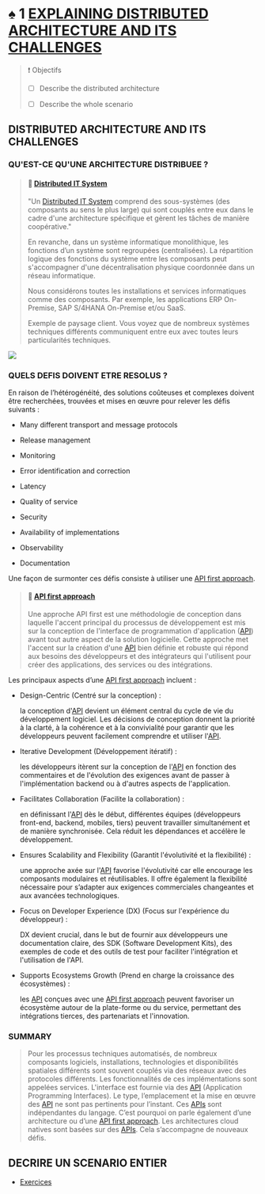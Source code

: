 # ♠ 1 [EXPLAINING DISTRIBUTED ARCHITECTURE AND ITS CHALLENGES](https://learning.sap.com/learning-journeys/developing-with-sap-integration-suite/explaining-distributed-architecture-and-their-challenges_ebcaa544-f5ca-4351-b6b6-5eb471ec1464)

> :exclamation: Objectifs
>
> - [ ] Describe the distributed architecture
>
> - [ ] Describe the whole scenario

## DISTRIBUTED ARCHITECTURE AND ITS CHALLENGES

### QU'EST-CE QU'UNE ARCHITECTURE DISTRIBUEE ?

> #### :bookmark: [Distributed IT System](../☼%20UNIT%200%20-%20Lexicon/♠%20Distributed%20Architecture.md)
>
> "Un [Distributed IT System](../☼%20UNIT%200%20-%20Lexicon/♠%20Distributed%20Architecture.md) comprend des sous-systèmes (des composants au sens le plus large) qui sont couplés entre eux dans le cadre d'une architecture spécifique et gèrent les tâches de manière coopérative."
>
> En revanche, dans un système informatique monolithique, les fonctions d’un système sont regroupées (centralisées). La répartition logique des fonctions du système entre les composants peut s'accompagner d'une décentralisation physique coordonnée dans un réseau informatique.
>
> Nous considérons toutes les installations et services informatiques comme des composants. Par exemple, les applications ERP On-Premise, SAP S/4HANA On-Premise et/ou SaaS.
>
> Exemple de paysage client. Vous voyez que de nombreux systèmes techniques différents communiquent entre eux avec toutes leurs particularités techniques.

![](./RESSOURCES/CLD900_U1L1_001.png)

### QUELS DEFIS DOIVENT ETRE RESOLUS ?

En raison de l’hétérogénéité, des solutions coûteuses et complexes doivent être recherchées, trouvées et mises en œuvre pour relever les défis suivants :

- Many different transport and message protocols

- Release management

- Monitoring

- Error identification and correction

- Latency

- Quality of service

- Security

- Availability of implementations

- Observability

- Documentation

Une façon de surmonter ces défis consiste à utiliser une [API first approach](../☼%20UNIT%200%20-%20Lexicon/♠%20API%20First%20Approach.md).

> #### :bookmark: [API first approach](../☼%20UNIT%200%20-%20Lexicon/♠%20API%20First%20Approach.md)
>
> Une approche API first est une méthodologie de conception dans laquelle l'accent principal du processus de développement est mis sur la conception de l'interface de programmation d'application ([API](../☼%20UNIT%200%20-%20Lexicon/♠%20API.md)) avant tout autre aspect de la solution logicielle. Cette approche met l'accent sur la création d'une [API](../☼%20UNIT%200%20-%20Lexicon/♠%20API.md) bien définie et robuste qui répond aux besoins des développeurs et des intégrateurs qui l'utilisent pour créer des applications, des services ou des intégrations.

Les principaux aspects d’une [API first approach](../☼%20UNIT%200%20-%20Lexicon/♠%20API%20First%20Approach.md) incluent :

- Design-Centric (Centré sur la conception) :

  la conception d'[API](../☼%20UNIT%200%20-%20Lexicon/♠%20API.md) devient un élément central du cycle de vie du développement logiciel. Les décisions de conception donnent la priorité à la clarté, à la cohérence et à la convivialité pour garantir que les développeurs peuvent facilement comprendre et utiliser l'[API](../☼%20UNIT%200%20-%20Lexicon/♠%20API.md).

- Iterative Development (Développement itératif) :

  les développeurs itèrent sur la conception de l'[API](../☼%20UNIT%200%20-%20Lexicon/♠%20API.md) en fonction des commentaires et de l'évolution des exigences avant de passer à l'implémentation backend ou à d'autres aspects de l'application.

- Facilitates Collaboration (Facilite la collaboration) :

  en définissant l'[API](../☼%20UNIT%200%20-%20Lexicon/♠%20API.md) dès le début, différentes équipes (développeurs front-end, backend, mobiles, tiers) peuvent travailler simultanément et de manière synchronisée. Cela réduit les dépendances et accélère le développement.

- Ensures Scalability and Flexibility (Garantit l'évolutivité et la flexibilité) :

  une approche axée sur l'[API](../☼%20UNIT%200%20-%20Lexicon/♠%20API.md) favorise l'évolutivité car elle encourage les composants modulaires et réutilisables. Il offre également la flexibilité nécessaire pour s’adapter aux exigences commerciales changeantes et aux avancées technologiques.

- Focus on Developer Experience (DX) (Focus sur l'expérience du développeur) :

  DX devient crucial, dans le but de fournir aux développeurs une documentation claire, des SDK (Software Development Kits), des exemples de code et des outils de test pour faciliter l'intégration et l'utilisation de l'API.

- Supports Ecosystems Growth (Prend en charge la croissance des écosystèmes) :

  les [API](../☼%20UNIT%200%20-%20Lexicon/♠%20API.md) conçues avec une [API first approach](../☼%20UNIT%200%20-%20Lexicon/♠%20API%20First%20Approach.md) peuvent favoriser un écosystème autour de la plate-forme ou du service, permettant des intégrations tierces, des partenariats et l'innovation.

### SUMMARY

> Pour les processus techniques automatisés, de nombreux composants logiciels, installations, technologies et disponibilités spatiales différents sont souvent couplés via des réseaux avec des protocoles différents. Les fonctionnalités de ces implémentations sont appelées services. L'interface est fournie via des [API](../☼%20UNIT%200%20-%20Lexicon/♠%20API.md) (Application Programming Interfaces). Le type, l’emplacement et la mise en œuvre des [API](../☼%20UNIT%200%20-%20Lexicon/♠%20API.md) ne sont pas pertinents pour l’instant. Ces [APIs](../☼%20UNIT%200%20-%20Lexicon/♠%20API.md) sont indépendantes du langage. C’est pourquoi on parle également d’une architecture ou d’une [API first approach](../☼%20UNIT%200%20-%20Lexicon/♠%20API%20First%20Approach.md). Les architectures cloud natives sont basées sur des [APIs](../☼%20UNIT%200%20-%20Lexicon/♠%20API.md). Cela s’accompagne de nouveaux défis.

## DECRIRE UN SCENARIO ENTIER

- [Exercices](hhttps://learning.sap.com/learning-journeys/developing-with-sap-integration-suite/explaining-distributed-architecture-and-their-challenges_ebcaa544-f5ca-4351-b6b6-5eb471ec1464)
